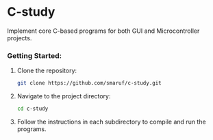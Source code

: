 # C-study

Implement core C-based programs for both GUI and Microcontroller projects.

### Getting Started:

1. Clone the repository:
   
   ```sh
   git clone https://github.com/smaruf/c-study.git
   ```

2. Navigate to the project directory:

   ```sh
   cd c-study
   ```

3. Follow the instructions in each subdirectory to compile and run the programs.
